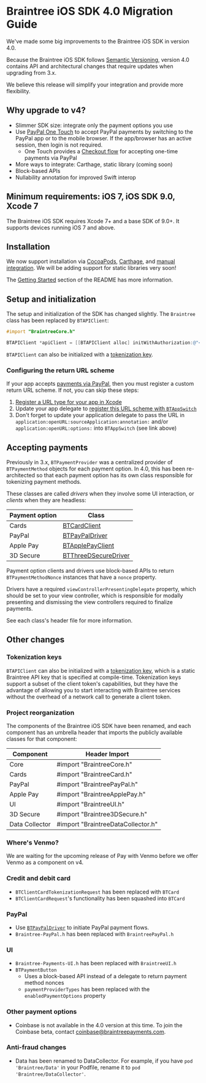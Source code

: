 # Braintree iOS SDK 4.0 Migration Guide

We've made some big improvements to the Braintree iOS SDK in version 4.0.

Because the Braintree iOS SDK follows [Semantic Versioning](http://semver.org), version 4.0 contains API and architectural changes that require updates when upgrading from 3.x.

We believe this release will simplify your integration and provide more flexibility.

## Why upgrade to v4?

- Slimmer SDK size: integrate only the payment options you use
- Use [PayPal One Touch](https://developers.braintreepayments.com/guides/one-touch/paypal) to accept PayPal payments by switching to the PayPal app or to the mobile browser. If the app/browser has an active session, then login is not required.
  - One Touch provides a [Checkout flow](https://developers.braintreepayments.com/guides/paypal/checkout-with-paypal) for accepting one-time payments via PayPal
- More ways to integrate: Carthage, static library (coming soon)
- Block-based APIs
- Nullability annotation for improved Swift interop

## Minimum requirements: iOS 7, iOS SDK 9.0, Xcode 7

The Braintree iOS SDK requires Xcode 7+ and a base SDK of 9.0+. It supports devices running iOS 7 and above.

## Installation

We now support installation via [CocoaPods](https://cocoapods.org), [Carthage](https://github.com/Carthage/Carthage), and [manual integration](https://github.com/braintree/braintree_ios/blob/master/Docs/Manual%20Integration.md). We will be adding support for static libraries very soon!

The [Getting Started](https://github.com/braintree/braintree_ios#getting-started) section of the README has more information.

## Setup and initialization

The setup and initialization of the SDK has changed slightly. The `Braintree` class has been replaced by `BTAPIClient`:

```objectivec
#import "BraintreeCore.h"

BTAPIClient *apiClient = [[BTAPIClient alloc] initWithAuthorization:@"<#client_token_or_authorization_token#>"];
```

`BTAPIClient` can also be initialized with a [tokenization key](https://developers.braintreepayments.com/guides/authorization/tokenization-key).

### Configuring the return URL scheme

If your app accepts [payments via PayPal](https://developers.braintreepayments.com/guides/paypal/overview), then you must register a custom return URL scheme. If not, you can skip these steps:

1. [Register a URL type for your app in Xcode](https://developers.braintreepayments.com/start/hello-client/ios/v4#register-a-url-type)
2. Update your app delegate to [register this URL scheme with `BTAppSwitch`](https://developers.braintreepayments.com/start/hello-client/ios/v4#update-your-application-delegate)
3. Don't forget to update your application delegate to pass the URL in `application:openURL:sourceApplication:annotation:` and/or `application:openURL:options:` into `BTAppSwitch` (see link above)

## Accepting payments

Previously in 3.x, `BTPaymentProvider` was a centralized provider of `BTPaymentMethod` objects for each payment option. In 4.0, this has been re-architected so that each payment option has its own class responsible for tokenizing payment methods.

These classes are called *drivers* when they involve some UI interaction, or *clients* when they are headless:

| Payment option | Class                                                                                                                              |
|----------------|------------------------------------------------------------------------------------------------------------------------------------|
| Cards          | [BTCardClient](https://github.com/braintree/braintree_ios/blob/master/BraintreeCard/Public/BTCardClient.h)                         |
| PayPal         | [BTPayPalDriver](https://github.com/braintree/braintree_ios/blob/master/BraintreePayPal/Public/BTPayPalDriver.h)                   |
| Apple Pay      | [BTApplePayClient](https://github.com/braintree/braintree_ios/blob/master/BraintreeApplePay/Public/BTApplePayClient.h)             |
| 3D Secure      | [BTThreeDSecureDriver](https://github.com/braintree/braintree_ios/blob/master/BraintreeThreeDSecure/Public/BTThreeDSecureDriver.h) |

Payment option clients and drivers use block-based APIs to return `BTPaymentMethodNonce` instances that have a `nonce` property.

Drivers have a required `viewControllerPresentingDelegate` property, which should be set to your view controller, which is responsible for modally presenting and dismissing the view controllers required to finalize payments.

See each class's header file for more information.

## Other changes

### Tokenization keys

`BTAPIClient` can also be initialized with a [tokenization key](https://developers.braintreepayments.com/guides/authorization/tokenization-key), which is a static Braintree API key that is specified at compile-time. Tokenization keys support a subset of the client token's capabilities, but they have the advantage of allowing you to start interacting with Braintree services without the overhead of a network call to generate a client token.

### Project reorganization

The components of the Braintree iOS SDK have been renamed, and each component has an umbrella header that imports the publicly available classes for that component:

| Component      | Header Import                      |
|----------------|------------------------------------|
| Core           | #import "BraintreeCore.h"          |
| Cards          | #import "BraintreeCard.h"          |
| PayPal         | #import "BraintreePayPal.h"        |
| Apple Pay      | #import "BraintreeApplePay.h"      |
| UI             | #import "BraintreeUI.h"            |
| 3D Secure      | #import "Braintree3DSecure.h"      |
| Data Collector | #import "BraintreeDataCollector.h" |

### Where's Venmo?

We are waiting for the upcoming release of Pay with Venmo before we offer Venmo as a component on v4.

### Credit and debit card

- `BTClientCardTokenizationRequest` has been replaced with `BTCard`
- `BTClientCardRequest`'s functionality has been squashed into `BTCard`

### PayPal

- Use [`BTPayPalDriver`](https://github.com/braintree/braintree_ios/blob/master/BraintreePayPal/Public/BTPayPalDriver.h) to initiate PayPal payment flows.
- `Braintree-PayPal.h` has been replaced with `BraintreePayPal.h`

### UI

- `Braintree-Payments-UI.h` has been replaced with `BraintreeUI.h`
- `BTPaymentButton`
  - Uses a block-based API instead of a delegate to return payment method nonces
  - `paymentProviderTypes` has been replaced with the `enabledPaymentOptions` property

### Other payment options

- Coinbase is not available in the 4.0 version at this time. To join the Coinbase beta, contact [coinbase@braintreepayments.com](mailto:coinbase@braintreepayments.com).

### Anti-fraud changes

- Data has been renamed to DataCollector. For example, if you have `pod 'Braintree/Data'` in your Podfile, rename it to `pod 'Braintree/DataCollector'`.

